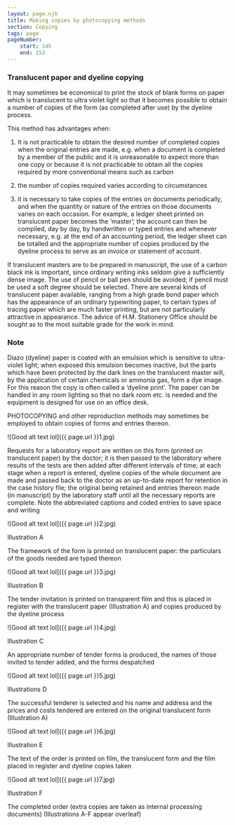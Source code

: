 ```yaml
---
layout: page.njk
title: Making copies by photocopying methods
section: Copying
tags: page
pageNumber:
    start: 145
    end: 153
---
```


### Translucent paper and dyeline copying

It may sometimes be economical to print the stock of blank forms on paper which is
translucent to ultra violet light so that it becomes possible to obtain a number of copies
of the form (as completed after use) by the dyeline process.

This method has advantages when:

1. It is not practicable to obtain the desired number of completed copies when the
original entries are made, e.g. when a document is completed by a member of the
public and it is unreasonable to expect more than one copy or because it is not practicable to obtain all the copies required by more conventional means such as carbon

2. the number of copies required varies according to circumstances

3. it is necessary to take copies of the entries on documents periodically, and when
the quantity or nature of the entries on those documents varies on each occasion. For
example, a ledger sheet printed on translucent paper becomes the ‘master’; the
account can then be compiled, day by day, by handwritten or typed entries and
whenever necessary, e.g. at the end of an accounting period, the ledger sheet can be
totalled and the appropriate number of copies produced by the dyeline process to
serve as an invoice or statement of account.

If translucent masters are to be prepared in manuscript, the use of a carbon black
ink is important, since ordinary writing inks seldom give a sufficiently dense image.
The use of pencil or ball pen should be avoided; if pencil must be used a soft degree
should be selected. There are several kinds of translucent paper available, ranging
from a high grade bond paper which has the appearance of an ordinary typewriting
paper, to certain types of tracing paper which are much faster printing, but are not
particularly attractive in appearance. The advice of H.M. Stationery Office should be
sought as to the most suitable grade for the work in mind.

### Note

Diazo (dyeline) paper is coated with an emulsion which is sensitive to ultra-violet
light; when exposed this emulsion becomes inactive, but the parts which have been
protected by the dark lines on the translucent master will, by the application of certain
chemicals or ammonia gas, form a dye image. For this reason the copy is often called
a ‘dyeline print’. The paper can be handled in any room lighting so that no dark room
etc. is needed and the equipment is designed for use on an office desk.

PHOTOCOPYING and other reproduction methods may sometimes be employed to
obtain copies of forms and entries thereon.

![Good alt text lol]({{ page.url }}1.jpg)


Requests for a laboratory report are written on this form (printed on translucent paper)
by the doctor; it is then passed to the laboratory where results of the tests are then added
after different intervals of time; at each stage when a report is entered, dyeline copies of
the whole document are made and passed back to the doctor as an up-to-date report for
retention in the case history file; the original being retained and entries thereon made (in
manuscript) by the laboratory staff until all the necessary reports are complete. Note the
abbreviated captions and coded entries to save space and writing

![Good alt text lol]({{ page.url }}2.jpg)

Illustration A

The framework of the form is printed on translucent paper: the particulars of the goods
needed are typed thereon

![Good alt text lol]({{ page.url }}3.jpg)

Illustration B

The tender invitation is printed on transparent film and this is placed in register with the
translucent paper (Illustration A) and copies produced by the dyeline process

![Good alt text lol]({{ page.url }}4.jpg)

Illustration C

An appropriate number of tender forms is produced, the names of those invited to tender
added, and the forms despatched

![Good alt text lol]({{ page.url }}5.jpg)

Illustrations D

The successful tenderer is selected and his name and address and the prices and costs
tendered are entered on the original translucent form (Illustration A)

![Good alt text lol]({{ page.url }}6.jpg)

Illustration E

The text of the order is printed on film, the translucent form and the film placed in register
and dyeline copies taken

![Good alt text lol]({{ page.url }}7.jpg)

Illustration F

The completed order (extra copies are taken as internal processing documents)
(Illustrations A-F appear overleaf)
